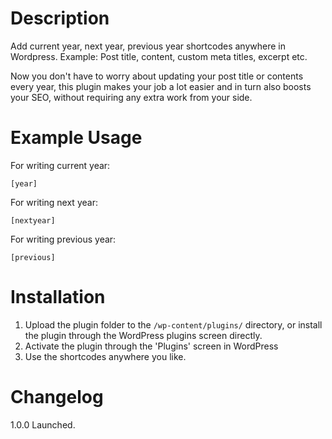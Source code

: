 # Description

Add current year, next year, previous year shortcodes anywhere in Wordpress. Example: Post title, content, custom meta titles, excerpt etc.

Now you don't have to worry about updating your post title or contents every year, this plugin makes your job a lot easier and in turn also boosts your SEO, without requiring any extra work from your side.

# Example Usage

For writing current year:
```
[year]
```

For writing next year:
```
[nextyear]
```

For writing previous year:
```
[previous]
```

# Installation

1. Upload the plugin folder to the `/wp-content/plugins/` directory, or install the plugin through the WordPress plugins screen directly.
2. Activate the plugin through the 'Plugins' screen in WordPress
3. Use the shortcodes anywhere you like.

# Changelog

1.0.0
Launched.
